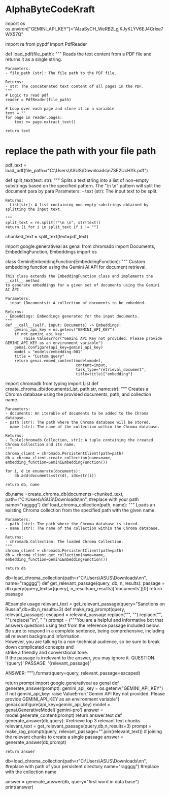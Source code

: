 # AlphaByteCodeKraft

import os
os.environ["GEMINI_API_KEY"]="AIzaSyCH_WeRB2LgjKJyKLYV6EJ4Crlxe7WX57Q"


import re
from pypdf import PdfReader

def load_pdf(file_path):
    """
    Reads the text content from a PDF file and returns it as a single string.

    Parameters:
    - file_path (str): The file path to the PDF file.

    Returns:
    - str: The concatenated text content of all pages in the PDF.
    """
    # Logic to read pdf
    reader = PdfReader(file_path)

    # Loop over each page and store it in a variable
    text = ""
    for page in reader.pages:
        text += page.extract_text()

    return text

# replace the path with your file path
pdf_text = load_pdf(file_path=r"C:\Users\ASUS\Downloads\n7SE2UcHYk.pdf")


def split_text(text: str):
    """
    Splits a text string into a list of non-empty substrings based on the specified pattern.
    The "\n \n" pattern will split the document para by para
    Parameters:
    - text (str): The input text to be split.

    Returns:
    - List[str]: A list containing non-empty substrings obtained by splitting the input text.

    """
    split_text = re.split(r"\n \n", str(text))
    return [i for i in split_text if i != ""]

chunked_text = split_text(text=pdf_text)



import google.generativeai as genai
from chromadb import Documents, EmbeddingFunction, Embeddings
import os

class GeminiEmbeddingFunction(EmbeddingFunction):
    """
    Custom embedding function using the Gemini AI API for document retrieval.

    This class extends the EmbeddingFunction class and implements the __call__ method
    to generate embeddings for a given set of documents using the Gemini AI API.

    Parameters:
    - input (Documents): A collection of documents to be embedded.

    Returns:
    - Embeddings: Embeddings generated for the input documents.
    """
    def __call__(self, input: Documents) -> Embeddings:
        gemini_api_key = os.getenv("GEMINI_API_KEY")
        if not gemini_api_key:
            raise ValueError("Gemini API Key not provided. Please provide GEMINI_API_KEY as an environment variable")
        genai.configure(api_key=gemini_api_key)
        model = "models/embedding-001"
        title = "Custom query"
        return genai.embed_content(model=model,
                                   content=input,
                                   task_type="retrieval_document",
                                   title=title)["embedding"]





import chromadb
from typing import List
def create_chroma_db(documents:List, path:str, name:str):
    """
    Creates a Chroma database using the provided documents, path, and collection name.

    Parameters:
    - documents: An iterable of documents to be added to the Chroma database.
    - path (str): The path where the Chroma database will be stored.
    - name (str): The name of the collection within the Chroma database.

    Returns:
    - Tuple[chromadb.Collection, str]: A tuple containing the created Chroma Collection and its name.
    """
    chroma_client = chromadb.PersistentClient(path=path)
    db = chroma_client.create_collection(name=name, embedding_function=GeminiEmbeddingFunction())

    for i, d in enumerate(documents):
        db.add(documents=str(d), ids=str(i))

    return db, name

db,name =create_chroma_db(documents=chunked_text, 
                          path=r"C:\Users\ASUS\Downloads\nn", #replace with your path
                          name="ragggg")
def load_chroma_collection(path, name):
    """
    Loads an existing Chroma collection from the specified path with the given name.

    Parameters:
    - path (str): The path where the Chroma database is stored.
    - name (str): The name of the collection within the Chroma database.

    Returns:
    - chromadb.Collection: The loaded Chroma Collection.
    """
    chroma_client = chromadb.PersistentClient(path=path)
    db = chroma_client.get_collection(name=name, embedding_function=GeminiEmbeddingFunction())

    return db

db=load_chroma_collection(path=r"C:\Users\ASUS\Downloads\nn", name="ragggg")
def get_relevant_passage(query, db, n_results):
  passage = db.query(query_texts=[query], n_results=n_results)['documents'][0]
  return passage

#Example usage
relevant_text = get_relevant_passage(query="Sanctions on Russia",db=db,n_results=3)
def make_rag_prompt(query, relevant_passage):
  escaped = relevant_passage.replace("'", "").replace('"', "").replace("\n", " ")
  prompt = ("""You are a helpful and informative bot that answers questions using text from the reference passage included below. \
  Be sure to respond in a complete sentence, being comprehensive, including all relevant background information. \
  However, you are talking to a non-technical audience, so be sure to break down complicated concepts and \
  strike a friendly and converstional tone. \
  If the passage is irrelevant to the answer, you may ignore it.
  QUESTION: '{query}'
  PASSAGE: '{relevant_passage}'

  ANSWER:
  """).format(query=query, relevant_passage=escaped)

  return prompt
import google.generativeai as genai
def generate_answer(prompt):
    gemini_api_key = os.getenv("GEMINI_API_KEY")
    if not gemini_api_key:
        raise ValueError("Gemini API Key not provided. Please provide GEMINI_API_KEY as an environment variable")
    genai.configure(api_key=gemini_api_key)
    model = genai.GenerativeModel('gemini-pro')
    answer = model.generate_content(prompt)
    return answer.text
def generate_answer(db,query):
    #retrieve top 3 relevant text chunks
    relevant_text = get_relevant_passage(query,db,n_results=3)
    prompt = make_rag_prompt(query, 
                             relevant_passage="".join(relevant_text)) # joining the relevant chunks to create a single passage
    answer = generate_answer(db,prompt)

    return answer

db=load_chroma_collection(path=r"C:\Users\ASUS\Downloads\nn", #replace with path of your persistent directory
                          name="ragggg") #replace with the collection name

answer = generate_answer(db, query="first word in data base")
print(answer)


